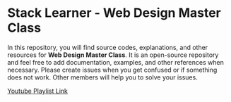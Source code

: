 # Stack Learner - Web Design Master Class

In this repository, you will find source codes, explanations, and other resources for **Web Design Master Class**. It is an open-source repository and feel free to add documentation, examples, and other references when necessary. Please create issues when you get confused or if something does not work. Other members will help you to solve your issues.

[Youtube Playlist Link](https://www.youtube.com/playlist?list=PL_XxuZqN0xVBPhR5bjBIKyBjTo8pK99gN)
